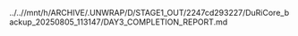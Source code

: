 ../..//mnt/h/ARCHIVE/.UNWRAP/D/STAGE1_OUT/2247cd293227/DuRiCore_backup_20250805_113147/DAY3_COMPLETION_REPORT.md
